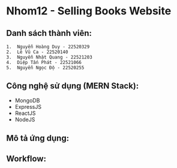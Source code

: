 # Nhom12 - Selling Books Website

## Danh sách thành viên:
    1.  Nguyễn Hoàng Duy - 22520329
    2.  Lê Vũ Ca - 22520140
    3.  Nguyễn Nhật Quang - 22521203
    4.  Diệp Tấn Phát - 22521066
    5.  Nguyễn Ngọc Độ - 22520255
    
## Công nghệ sử dụng (MERN Stack):
* MongoDB
* ExpressJS
* ReactJS
* NodeJS

## Mô tả ứng dụng:

## Workflow:


